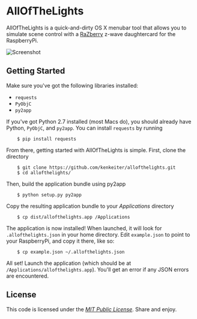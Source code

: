 # AllOfTheLights

AllOfTheLights is a quick-and-dirty OS X menubar tool that allows you to simulate scene control with a [RaZberry](http://razberry.z-wave.me/) z-wave daughtercard for the RaspberryPi.

![Screenshot](https://raw.github.com/kenkeiter/allofthelights/master/screenshot.png)

## Getting Started

Make sure you've got the following libraries installed:

+ `requests`
+ `PyObjC`
+ `py2app`

If you've got Python 2.7 installed (most Macs do), you should already have Python, `PyObjC`, and `py2app`. You can install `requests` by running

		$ pip install requests

From there, getting started with AllOfTheLights is simple. First, clone the directory

		$ git clone https://github.com/kenkeiter/allofthelights.git
		$ cd allofthelights/
		
Then, build the application bundle using py2app

		$ python setup.py py2app

Copy the resulting application bundle to your _Applications_ directory

		$ cp dist/allofthelights.app /Applications

The application is now installed! When launched, it will look for `.allofthelights.json` in your home directory. Edit `example.json` to point to your RaspberryPi, and copy it there, like so:

		$ cp example.json ~/.allofthelights.json

All set! Launch the application (which should be at `/Applications/allofthelights.app`). You'll get an error if any JSON errors are encountered.

## License

This code is licensed under the [_MIT Public License_](http://opensource.org/licenses/MIT). Share and enjoy.